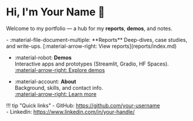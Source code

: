 # Hi, I'm **Your Name** 👋

Welcome to my portfolio — a hub for my **reports**, **demos**, and notes.

<div class="grid cards" markdown>
- :material-file-document-multiple: **Reports**  
  Deep-dives, case studies, and write-ups.  
  [:material-arrow-right: View reports](reports/index.md)

- :material-robot: **Demos**  
  Interactive apps and prototypes (Streamlit, Gradio, HF Spaces).  
  [:material-arrow-right: Explore demos](demos/index.md)

- :material-account: **About**  
  Background, skills, and contact info.  
  [:material-arrow-right: Learn more](about.md)
</div>

!!! tip "Quick links"
    - GitHub: <https://github.com/your-username>  
    - LinkedIn: <https://www.linkedin.com/in/your-handle/>
